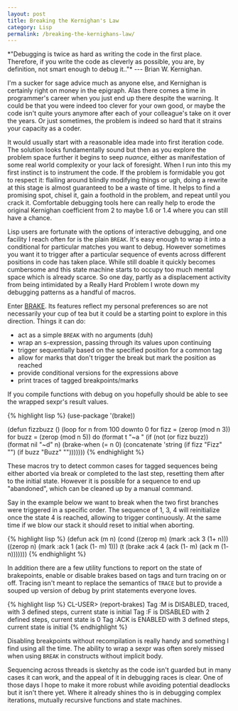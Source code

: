 ```yaml
---
layout: post
title: Breaking the Kernighan's Law
category: Lisp
permalink: /breaking-the-kernighans-law/
---
```


<div class='epigraph'>
*"Debugging is twice as hard as writing the code in the first place.
  Therefore, if you write the code as cleverly as possible, you are,
  by definition, not smart enough to debug it.."* --- Brian W. Kernighan.
</div>

I'm a sucker for sage advice much as anyone else, and Kernighan is certainly right on money in the epigraph. Alas there comes a time in programmer's career when you just end up there despite the warning. It could be that you were indeed too clever for your own good, or maybe the code isn't quite yours anymore after each of your colleague's take on it over the years. Or just sometimes, the problem is indeed so hard that it strains your capacity as a coder.

It would usually start with a reasonable idea made into first iteration code. The solution looks fundamentally sound but then as you explore the problem space further it begins to seep *nuance*, either as manifestation of some real world complexity or your lack of foresight. When I run into this my first instinct is to instrument the code. If the problem is formidable you got to respect it: flailing around blindly modifying things or ugh, doing a rewrite at this stage is almost guaranteed to be a waste of time. It helps to find a promising spot, chisel it, gain a foothold in the problem, and repeat until you crack it. Comfortable debugging tools here can really help to erode the original Kernighan coefficient from 2 to maybe 1.6 or 1.4 where you can still have a chance.

Lisp users are fortunate with the options of interactive debugging, and one facility I reach often for is the plain `BREAK`. It's easy enough to wrap it into a conditional for particular matches you want to debug. However sometimes you want it to trigger after a particular sequence of events across different positions in code has taken place. While still doable it quickly becomes cumbersome and this state machine starts to occupy too much mental space which is already scarce. So one day, partly as a displacement activity from being intimidated by a Really Hard Problem I wrote down my debugging patterns as a handful of macros.

Enter [BRAKE](https://github.com/varjagg/brake). Its features reflect my personal preferences so are not necessarily your cup of tea but it could be a starting point to explore in this direction. Things it can do:

 - act as a simple `BREAK` with no arguments (duh)
 - wrap an s-expression, passing through its values upon continuing
 - trigger sequentially based on the specified position for a common tag
 - allow for marks that don't trigger the break but mark the position as reached
 - provide conditional versions for the expressions above
 - print traces of tagged breakpoints/marks

If you compile functions with debug on you hopefully should be able to see the wrapped sexpr's result values.

{% highlight lisp %}
(use-package '(brake))

(defun fizzbuzz ()
  (loop for n from 100 downto 0
	for fizz = (zerop (mod n 3))
	for buzz = (zerop (mod n 5)) do
	(format t "~a "
		(if (not (or fizz buzz))
		    (format nil "~d" n)
		  (brake-when (= n 0)
			      (concatenate 'string
					   (if fizz "Fizz" "")
					   (if buzz "Buzz" "")))))))
{% endhighlight %}

These macros try to detect common cases for tagged sequences being either aborted via break or completed to the last step, resetting them after to the initial state. However it is possible for a sequence to end up "abandoned", which can be cleaned up by a manual command.

Say in the example below we want to break when the two first branches were triggered in a specific order. The sequence of 1, 3, 4 will reinitialize once the state 4 is reached, allowing to trigger continuously. At the same time if we blow our stack it should reset to initial when aborting.

{% highlight lisp %}
(defun ack (m n)
  (cond ((zerop m) (mark :ack 3 (1+ n)))
        ((zerop n) (mark :ack 1 (ack (1- m) 1)))
        (t (brake :ack 4 (ack (1- m) (ack m (1- n)))))))
{% endhighlight %}

In addition there are a few utility functions to report on the state of brakepoints, enable or disable brakes based on tags and turn tracing on or off. Tracing isn't meant to replace the semantics of `TRACE` but to provide a souped up version of debug by print statements everyone loves.

{% highlight lisp %}
CL-USER> (report-brakes)
Tag :M is DISABLED, traced, with 3 defined steps, current state is initial
Tag :F is DISABLED with 2 defined steps, current state is 0
Tag :ACK is ENABLED with 3 defined steps, current state is initial
{% endhighlight %}

Disabling breakpoints without recompilation is really handy and something I find using all the time. The ability to wrap a sexpr was often sorely missed when using `BREAK` in constructs without implicit body.

Sequencing across threads is sketchy as the code isn't guarded but in many cases it can work, and the appeal of it in debugging races is clear. One of those days I hope to make it more robust while avoiding potential deadlocks but it isn't there yet. Where it already shines tho is in debugging complex iterations, mutually recursive functions and state machines.
